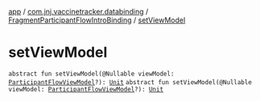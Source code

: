 [app](../../index.md) / [com.jnj.vaccinetracker.databinding](../index.md) / [FragmentParticipantFlowIntroBinding](index.md) / [setViewModel](./set-view-model.md)

# setViewModel

`abstract fun setViewModel(@Nullable viewModel: `[`ParticipantFlowViewModel`](../../com.jnj.vaccinetracker.participantflow/-participant-flow-view-model/index.md)`?): `[`Unit`](https://kotlinlang.org/api/latest/jvm/stdlib/kotlin/-unit/index.html)
`abstract fun setViewModel(@Nullable viewModel: `[`ParticipantFlowViewModel`](../../com.jnj.vaccinetracker.participantflow/-participant-flow-view-model/index.md)`?): `[`Unit`](https://kotlinlang.org/api/latest/jvm/stdlib/kotlin/-unit/index.html)
